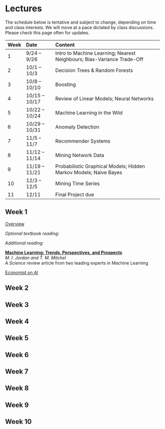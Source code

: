 # **Lectures**

The schedule below is tentative and subject to change, depending on time and class interests.
We will move at a pace dictated by class discussions. Please check this page often for updates.

| Week | Date                | Content                                                                 |
|:-----|:--------------------|:------------------------------------------------------------------------|
| 1    | 9/24 &ndash; 9/26   | Intro to  Machine Learning; Nearest Neighbours; Bias-Variance Trade-Off |
| 2    | 10/1 &ndash; 10/3   | Decision Trees & Random Forests                                         |
| 3    | 10/8 &ndash; 10/10  | Boosting                                                                |
| 4    | 10/15 &ndash; 10/17 | Review of Linear Models; Neural Networks                                |
| 5    | 10/22 &ndash; 10/24 | Machine Learning in the Wild                                            |
| 6    | 10/29 &ndash; 10/31 | Anomaly Detection                                                       | 
| 7    | 11/5 &ndash; 11/7   | Recommender Systems                                                     |
| 8    | 11/12 &ndash; 11/14 | Mining Network Data                                                     |
| 9    | 11/19 &ndash; 11/21 | Probabilistic Graphical Models; Hidden Markov Models; Naive Bayes       |
| 10   | 12/3 &ndash; 12/5   | Mining Time Series                                                      |
| 11   | 12/11               | Final Project due                                                       |


## Week 1

[Overview](Syllabus/01_overview.pdf)

_Optional textbook reading:_

_Additional reading:_

[**Machine Learning: Trends, Perspectives, and Prospects**](http://www.sciencemag.org/content/349/6245/255.full.pdf) <br>
*M. I. Jordan and T. M. Mitchel* <br>
A *Science* review article from two leading experts in Machine Learning

[Economist on AI](http://www.economist.com/news/briefing/21650526-artificial-intelligence-scares-peopleexcessively-so-rise-machines)

## Week 2

## Week 3

## Week 4

## Week 5

## Week 6

## Week 7

## Week 8

## Week 9

## Week 10
